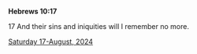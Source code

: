 **Hebrews 10:17**

17 And their sins and iniquities will I remember no more.

[Saturday 17-August, 2024](https://getbible.net/kjv/Hebrews/10/17)

